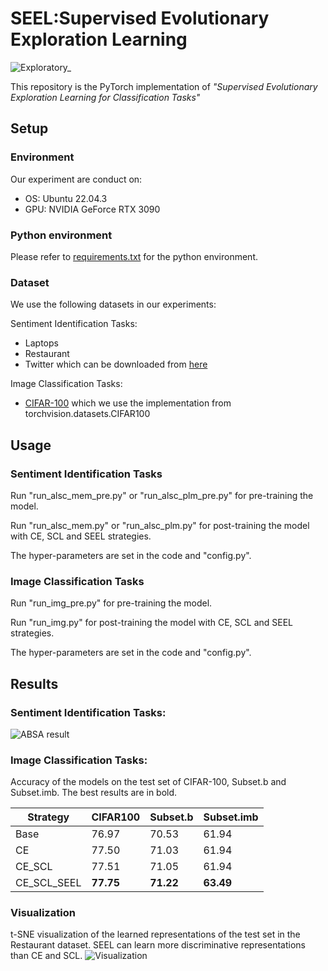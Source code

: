 # SEEL:Supervised Evolutionary Exploration Learning

![Exploratory_](figure\Exploratory_.png)

This repository is the PyTorch implementation of *"Supervised Evolutionary Exploration Learning for Classification
Tasks"*

## Setup

### Environment

Our experiment are conduct on:

- OS: Ubuntu 22.04.3
- GPU: NVIDIA GeForce RTX 3090

### Python environment

Please refer to [requirements.txt](requirements.txt) for the python environment.

### Dataset

We use the following datasets in our experiments:

Sentiment Identification Tasks:

- Laptops
- Restaurant
- Twitter
  which can be downloaded from [here](https://github.com/songyouwei/ABSA-PyTorch/tree/master/datasets)

Image Classification Tasks:

- [CIFAR-100](https://www.cs.toronto.edu/~kriz/cifar.html)
  which we use the implementation from torchvision.datasets.CIFAR100

## Usage

### Sentiment Identification Tasks

Run "run_alsc_mem_pre.py" or "run_alsc_plm_pre.py" for pre-training the model.

Run "run_alsc_mem.py" or "run_alsc_plm.py" for post-training the model with CE, SCL and SEEL strategies.

The hyper-parameters are set in the code and "config.py".

### Image Classification Tasks

Run "run_img_pre.py" for pre-training the model.

Run "run_img.py" for post-training the model with CE, SCL and SEEL strategies.

The hyper-parameters are set in the code and "config.py".

## Results

### Sentiment Identification Tasks:

![ABSA result](figure/absa.png)

### Image Classification Tasks:

Accuracy of the models on the test set of CIFAR-100, Subset.b and Subset.imb. The best results are in bold.

| Strategy    | CIFAR100 | Subset.b | Subset.imb |
|-------------|----------|----------|----------|
| Base        | 76.97    | 70.53    | 61.94    |
| CE          | 77.50    | 71.03    | 61.94    |
| CE_SCL      | 77.51    | 71.05    | 61.94    |
| CE_SCL_SEEL | **77.75** | **71.22** | **63.49** |

### Visualization

t-SNE visualization of the learned representations of the test set in the Restaurant dataset. SEEL can learn more
discriminative representations than CE and SCL.
![Visualization](figure/ABSA_visualization.png)



